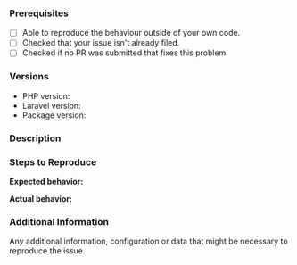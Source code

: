 <!--

Have you read Laravel-Excel's 
[contributing guidelines](https://laravel-excel.maatwebsite.nl/docs/2.1/getting-started/contributing) 
and [Code Of Conduct](https://github.com/Maatwebsite/Laravel-Excel/blob/2.1/CODE_OF_CONDUCT.md)?
By filing an Issue, you are expected to comply with it, including treating everyone with respect.

Filling out the template is required. Any issue that does not include enough information may be closed at the maintainers' discretion.

Please prefix your issue with one of the following: [BUG] [PROPOSAL] [QUESTION].

-->

### Prerequisites

<!--

Put an X between the brackets if you have done all of the following:

-->

* [ ] Able to reproduce the behaviour outside of your own code.
* [ ] Checked that your issue isn't already filed.
* [ ] Checked if no PR was submitted that fixes this problem.

### Versions

* PHP version: <!-- put your PHP version here -->
* Laravel version: <!-- put your Laravel version here -->
* Package version: <!-- put Laravel Excel package version here -->

### Description

<!-- Describe the issue -->

### Steps to Reproduce

<!-- How can this issue be reproduced? Provide an excel file or reproduction repository to help us reproduce the issue easily.  -->

**Expected behavior:**

<!-- What you expect to happen -->

**Actual behavior:** 

<!-- What actually happens. Please include screenshots, strack traces and anything that can help us understand the issue. -->

### Additional Information

Any additional information, configuration or data that might be necessary to reproduce the issue.

